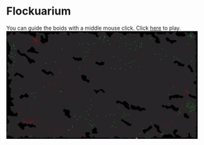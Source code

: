 # Flockuarium
You can guide the boids with a middle mouse click. Click [here](https://flockuarium.netlify.app/) to play.  
![showcase](./showcase.gif)
